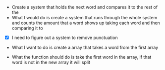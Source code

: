 - Create a system that holds the next word and compares it to the rest of the 
- What I would do is create a system that runs through the whole system and counts the amount that a word shows up taking each word and then comparing it to 

- [x] I need to figure out a system to remove punctuation 
- What I want to do is create a array that takes a word from the first array


- What the function should do is take the first word in the array, if that word is not in the new array it will split 